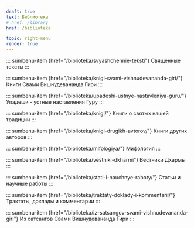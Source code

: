 ```yaml
---
draft: true
text: Библиотека
# href: /library
href: /biblioteka

topic: right-menu
render: true
---
```


::: sumbenu-item {href="/biblioteka/svyashchennie-teksti"}
Священные тексты
:::

::: sumbenu-item {href="/biblioteka/knigi-svami-vishnudevananda-giri/"}
Книги Свами Вишнудевананда Гири
:::

::: sumbenu-item {href="/biblioteka/upadeshi-ustnye-nastavleniya-guru/"}
Упадеши - устные наставления Гуру
:::

::: sumbenu-item {href="/biblioteka/knigi/"}
Книги о святых нашей традиции
:::

::: sumbenu-item {href="/biblioteka/knigi-drugikh-avtorov/"}
Книги других авторов
:::

::: sumbenu-item {href="/biblioteka/mifologiya/"}
Мифология
:::

::: sumbenu-item {href="/biblioteka/vestniki-dkharmi"}
Вестники Дхармы
:::

::: sumbenu-item {href="/biblioteka/stati-i-nauchnye-raboty/"}
Статьи и научные работы
:::

::: sumbenu-item {href="/biblioteka/traktaty-doklady-i-kommentarii/"}
Трактаты, доклады и комментарии
:::

::: sumbenu-item {href="/biblioteka/iz-satsangov-svami-vishnudevananda-giri"}
Из сатсангов Свами Вишнудевананда Гири
:::
